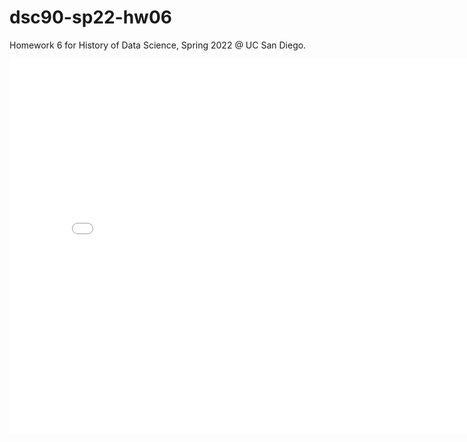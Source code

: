 # dsc90-sp22-hw06
Homework 6 for History of Data Science, Spring 2022 @ UC San Diego.

<iframe src='dsc90-2022-sphomeworkhw06/snow-map.html' width=800 height=600 frameBorder=0></iframe>

